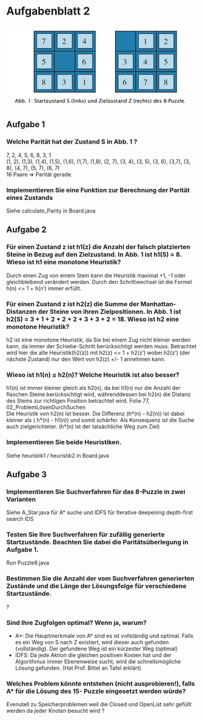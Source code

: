 # Aufgabenblatt 2
![Puzzle8](Puzzle8.png)
## Aufgabe 1
### Welche Parität hat der Zustand S in Abb. 1 ?
7, 2, 4, 5, 6, 8, 3, 1
<br>
(1, 2), (1,3), (1,4), (1,5), (1,6), (1,7), (1,8), (2, 7), (3, 4), (3, 5), (3, 6), (3,7), (3, 8), (4, 7), (5, 7), (6, 7)
<br>
16 Paare => Parität gerade.

### Implementieren Sie eine Funktion zur Berechnung der Parität eines Zustands
Siehe calculate_Parity in Board.java

## Aufgabe 2
### Für einen Zustand z ist h1(z) die Anzahl der falsch platzierten Steine in Bezug auf den Zielzustand. In Abb. 1 ist h1(S) = 8. Wieso ist h1 eine monotone Heuristik?
Durch einen Zug von einem Stein kann die Heuristik maximal +1, -1 oder gleichbleibend verändert werden. Durch den Schrittwechsel ist die Formel h(n) <= 1 + h(n’) immer erfüllt.

### Für einen Zustand z ist h2(z) die Summe der Manhattan-Distanzen der Steine von ihren Zielpositionen. In Abb. 1 ist h2(S) = 3 + 1 + 2 + 2 + 2 + 3 + 3 + 2 = 18. Wieso ist h2 eine monotone Heuristik?
h2 ist eine monotone Heuristik, da Sie bei einem Zug nicht kleiner werden kann, da immer der Schiebe-Schritt berücksichtigt werden muss. Betrachtet wird hier die alte Heuristik(h2(z)) mit h2(z) <= 1 + h2(z’) wobei h2(z’) (der nächste Zustand) nur den Wert von h2(z) +/- 1 annehmen kann.

### Wieso ist h1(n) ≤ h2(n)? Welche Heuristik ist also besser?
h1(n) ist immer kleiner gleich als h2(n), da bei h1(n) nur die Anzahl der flaschen Steine berücksichtigt wird, währenddessen bei h2(n) die Distanz des Steins zur richtigen Position betrachtet wird.
Folie 77, 02_ProblemLösenDurchSuchen
<br>
Die Heuristik von h2(n) ist besser. Die Differenz (h*(n) - h2(n)) ist dabei kleiner als ( h*(n) - h1(n)) und somit schärfer. Als Konsequenz ist die Suche auch zielgerichteter.
(h*(n) ist der tatsächliche Weg zum Ziel)

### Implementieren Sie beide Heuristiken.
Siehe heuristik1 / heuristik2 in Board.java

## Aufgabe 3
### Implementieren Sie Suchverfahren für das 8-Puzzle in zwei Varianten
Siehe A_Star.java für A* suche und IDFS für Iterative deepening depth-first search IDS

### Testen Sie Ihre Suchverfahren für zufällig generierte Startzustände. Beachten Sie dabei die Paritätsüberlegung in Aufgabe 1.
Run Puzzle8.java
### Bestimmen Sie die Anzahl der vom Suchverfahren generierten Zustände und die Länge der Lösungsfolge für verschiedene Startzustände.
?
### Sind Ihre Zugfolgen optimal? Wenn ja, warum?
- A*: Die Hauptmerkmale von A* sind es ist vollständig und optimal. Falls es ein Weg von S nach Z existiert, wird dieser auch gefunden (vollständig). Der gefundene Weg ist ein kürzester Weg (optimal)
- IDFS: Da jede Aktion die gleichen positiven Kosten hat und der Algorithmus immer Ebenenweise sucht, wird die schnellsmögliche Lösung gefunden. (Hat Prof. Bittel an Tafel erklärt)



### Welches Problem könnte entstehen (nicht ausprobieren!), falls A* für die Lösung des 15- Puzzle eingesetzt werden würde?
Evenutell zu Speicherproblemen weil die Closed und OpenList sehr gefüllt werden da jeder Knoten besucht wird ?